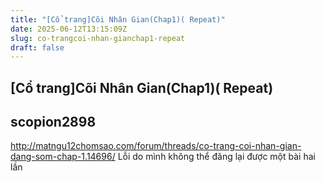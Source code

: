 ```yaml
---
title: "[Cổ trang]Cõi Nhân Gian(Chap1)( Repeat)"
date: 2025-06-12T13:15:09Z
slug: co-trangcoi-nhan-gianchap1-repeat
draft: false
---
```


## [Cổ trang]Cõi Nhân Gian(Chap1)( Repeat)

## scopion2898

http://matngu12chomsao.com/forum/threads/co-trang-coi-nhan-gian-dang-som-chap-1.14696/
Lỗi do mình không thể đăng lại được một bài hai lần